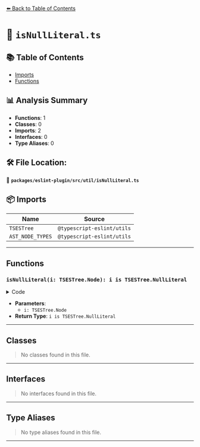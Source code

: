 [⬅️ Back to Table of Contents](../../../../index.md)

# 📄 `isNullLiteral.ts`

## 📚 Table of Contents

- [Imports](#imports)
- [Functions](#functions)

## 📊 Analysis Summary

- **Functions**: 1
- **Classes**: 0
- **Imports**: 2
- **Interfaces**: 0
- **Type Aliases**: 0

## 🛠️ File Location:
📂 **`packages/eslint-plugin/src/util/isNullLiteral.ts`**

## 📦 Imports

| Name | Source |
|------|--------|
| `TSESTree` | `@typescript-eslint/utils` |
| `AST_NODE_TYPES` | `@typescript-eslint/utils` |


---

## Functions

### `isNullLiteral(i: TSESTree.Node): i is TSESTree.NullLiteral`

<details><summary>Code</summary>

```ts
export function isNullLiteral(i: TSESTree.Node): i is TSESTree.NullLiteral {
  return i.type === AST_NODE_TYPES.Literal && i.value == null;
}
```
</details>

- **Parameters**:
  - `i: TSESTree.Node`
- **Return Type**: `i is TSESTree.NullLiteral`

---

## Classes

> No classes found in this file.


---

## Interfaces

> No interfaces found in this file.


---

## Type Aliases

> No type aliases found in this file.


---
